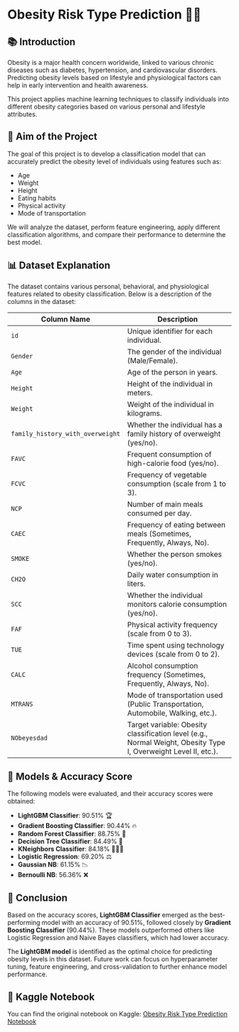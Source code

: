 # Obesity Risk Type Prediction 🏥🍏

## 📚 Introduction
Obesity is a major health concern worldwide, linked to various chronic diseases such as diabetes, hypertension, and cardiovascular disorders. Predicting obesity levels based on lifestyle and physiological factors can help in early intervention and health awareness.

This project applies machine learning techniques to classify individuals into different obesity categories based on various personal and lifestyle attributes. 

## 🎯 Aim of the Project
The goal of this project is to develop a classification model that can accurately predict the obesity level of individuals using features such as:
- Age
- Weight
- Height
- Eating habits
- Physical activity
- Mode of transportation

We will analyze the dataset, perform feature engineering, apply different classification algorithms, and compare their performance to determine the best model. 

## 📊 Dataset Explanation
The dataset contains various personal, behavioral, and physiological features related to obesity classification. Below is a description of the columns in the dataset:

| **Column Name**                   | **Description** |
|------------------------------------|-----------------|
| `id`                               | Unique identifier for each individual. |
| `Gender`                           | The gender of the individual (Male/Female). |
| `Age`                              | Age of the person in years. |
| `Height`                           | Height of the individual in meters. |
| `Weight`                           | Weight of the individual in kilograms. |
| `family_history_with_overweight`   | Whether the individual has a family history of overweight (yes/no). |
| `FAVC`                             | Frequent consumption of high-calorie food (yes/no). |
| `FCVC`                             | Frequency of vegetable consumption (scale from 1 to 3). |
| `NCP`                              | Number of main meals consumed per day. |
| `CAEC`                             | Frequency of eating between meals (Sometimes, Frequently, Always, No). |
| `SMOKE`                            | Whether the person smokes (yes/no). |
| `CH2O`                             | Daily water consumption in liters. |
| `SCC`                              | Whether the individual monitors calorie consumption (yes/no). |
| `FAF`                              | Physical activity frequency (scale from 0 to 3). |
| `TUE`                              | Time spent using technology devices (scale from 0 to 2). |
| `CALC`                             | Alcohol consumption frequency (Sometimes, Frequently, Always, No). |
| `MTRANS`                           | Mode of transportation used (Public Transportation, Automobile, Walking, etc.). |
| `NObeyesdad`                       | Target variable: Obesity classification level (e.g., Normal Weight, Obesity Type I, Overweight Level II, etc.). |

## 🔬 Models & Accuracy Score
The following models were evaluated, and their accuracy scores were obtained:

- **LightGBM Classifier**: 90.51% 🏆
- **Gradient Boosting Classifier**: 90.44% 🔥
- **Random Forest Classifier**: 88.75% 🌲
- **Decision Tree Classifier**: 84.49% 🌳
- **KNeighbors Classifier**: 84.18% 🧑‍🤝‍🧑
- **Logistic Regression**: 69.20% ⚖️
- **Gaussian NB**: 61.15% 📉
- **Bernoulli NB**: 56.36% ❌

## 🏁 Conclusion
Based on the accuracy scores, **LightGBM Classifier** emerged as the best-performing model with an accuracy of 90.51%, followed closely by **Gradient Boosting Classifier** (90.44%). These models outperformed others like Logistic Regression and Naive Bayes classifiers, which had lower accuracy.

The **LightGBM model** is identified as the optimal choice for predicting obesity levels in this dataset. Future work can focus on hyperparameter tuning, feature engineering, and cross-validation to further enhance model performance.

## 🔗 Kaggle Notebook
You can find the original notebook on Kaggle: [Obesity Risk Type Prediction Notebook](https://www.kaggle.com/code/senasudemir/obesity-risk-type-prediction?scriptVersionId=222688550)
